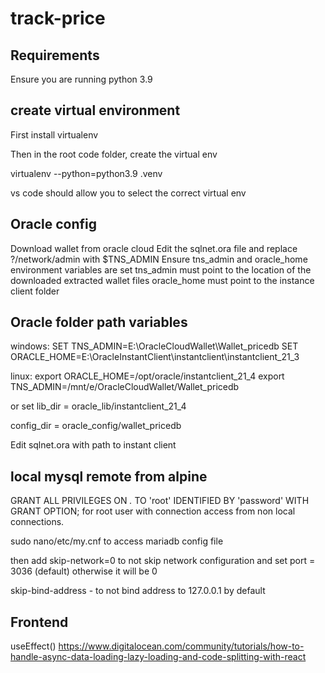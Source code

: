 # track-price

## Requirements
Ensure you are running python 3.9
 
## create virtual environment
First install virtualenv

Then in the root code folder, create the virtual env

virtualenv --python=python3.9 .venv

vs code should allow you to select the correct virtual env

## Oracle config

Download wallet from oracle cloud
Edit the sqlnet.ora file and replace ?/network/admin with $TNS_ADMIN
Ensure tns_admin and oracle_home environment variables are set
    tns_admin must point to the location of the downloaded extracted wallet files
    oracle_home must point to the instance client folder

## Oracle folder path variables

windows:
    SET TNS_ADMIN=E:\OracleCloudWallet\Wallet_pricedb
    SET ORACLE_HOME=E:\OracleInstantClient\instantclient\instantclient_21_3

linux:
    export ORACLE_HOME=/opt/oracle/instantclient_21_4
    export TNS_ADMIN=/mnt/e/OracleCloudWallet/Wallet_pricedb
    
or set lib_dir = oracle_lib/instantclient_21_4

config_dir = oracle_config/wallet_pricedb

Edit sqlnet.ora with path to instant client

## local mysql remote from alpine

GRANT ALL PRIVILEGES ON *.* TO 'root' IDENTIFIED BY 'password' WITH GRANT OPTION;
for root user with connection access from non local connections.

sudo nano/etc/my.cnf to access mariadb config file

then add skip-network=0 to not skip network configuration and set port = 3036 
(default) otherwise it will be 0

skip-bind-address - to not bind address to 127.0.0.1 by default

## Frontend

useEffect() https://www.digitalocean.com/community/tutorials/how-to-handle-async-data-loading-lazy-loading-and-code-splitting-with-react
